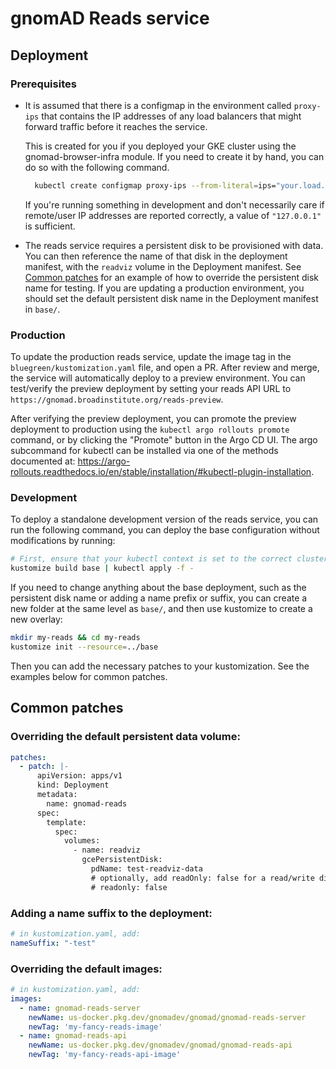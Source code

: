 # gnomAD Reads service

## Deployment

### Prerequisites

- It is assumed that there is a configmap in the environment called `proxy-ips` that contains the IP addresses of any load balancers that might forward traffic before it reaches the service.

  This is created for you if you deployed your GKE cluster using the gnomad-browser-infra module. If you need to create it by hand, you can do so with the following command.

  ```sh
    kubectl create configmap proxy-ips --from-literal=ips="your.load.balacer.ip,127.0.0.1"
  ```

  If you're running something in development and don't necessarily care if remote/user IP addresses are reported correctly, a value of `"127.0.0.1"` is sufficient.

- The reads service requires a persistent disk to be provisioned with data. You can then reference the name of that disk in the deployment manifest, with the `readviz` volume in the Deployment manifest. See [Common patches](#common-patches) for an example of how to override the persistent disk name for testing. If you are updating a production environment, you should set the default persistent disk name in the Deployment manifest in `base/`.

### Production

To update the production reads service, update the image tag in the `bluegreen/kustomization.yaml` file, and open a PR. After review and merge, the service will automatically deploy to a preview environment. You can test/verify the preview deployment by setting your reads API URL to `https://gnomad.broadinstitute.org/reads-preview`.

After verifying the preview deployment, you can promote the preview deployment to production using the `kubectl argo rollouts promote` command, or by clicking the "Promote" button in the Argo CD UI. The argo subcommand for kubectl can be installed via one of the methods documented at: https://argo-rollouts.readthedocs.io/en/stable/installation/#kubectl-plugin-installation.

### Development

To deploy a standalone development version of the reads service, you can run the following command, you can deploy the base configuration without modifications by running:

```sh
# First, ensure that your kubectl context is set to the correct cluster
kustomize build base | kubectl apply -f -
```

If you need to change anything about the base deployment, such as the persistent disk name or adding a name prefix or suffix, you can create a new folder at the same level as `base/`, and then use kustomize to create a new overlay:

```sh
mkdir my-reads && cd my-reads
kustomize init --resource=../base
```

Then you can add the necessary patches to your kustomization. See the examples below for common patches.

## Common patches

### Overriding the default persistent data volume:

```yaml
patches:
  - patch: |-
      apiVersion: apps/v1
      kind: Deployment
      metadata:
        name: gnomad-reads
      spec:
        template:
          spec:
            volumes:
              - name: readviz
                gcePersistentDisk:
                  pdName: test-readviz-data
                  # optionally, add readOnly: false for a read/write disk
                  # readonly: false
```

### Adding a name suffix to the deployment:

```yaml
# in kustomization.yaml, add:
nameSuffix: "-test"
```

### Overriding the default images:

```yaml
# in kustomization.yaml, add:
images:
  - name: gnomad-reads-server
    newName: us-docker.pkg.dev/gnomadev/gnomad/gnomad-reads-server
    newTag: 'my-fancy-reads-image'
  - name: gnomad-reads-api
    newName: us-docker.pkg.dev/gnomadev/gnomad/gnomad-reads-api
    newTag: 'my-fancy-reads-api-image'
